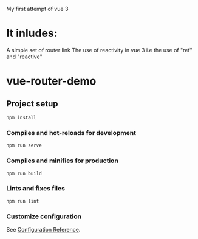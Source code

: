 My first attempt of vue 3

# It inludes:
A simple set of router link
The use of reactivity in vue 3 i.e the use of "ref" and "reactive"




# vue-router-demo

## Project setup
```
npm install
```

### Compiles and hot-reloads for development
```
npm run serve
```

### Compiles and minifies for production
```
npm run build
```

### Lints and fixes files
```
npm run lint
```

### Customize configuration
See [Configuration Reference](https://cli.vuejs.org/config/).
